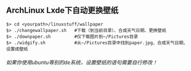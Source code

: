 ArchLinux Lxde下自动更换壁纸
------
```
$> cd <yourpath>/linuxstuff/wallpaper
$> ./changewallpaper.sh   #下载（到当前目录）、合成天气日期、更换壁纸
$> ./downpaper.sh         #仅下载图片到~/Pictures目录
$> ./widgify.sh           #从~/Pictures目录中找到paper.jpg、合成天气日期、设置成壁纸
```
###### 如果你使用ubuntu等别的de系统，设置壁纸的语句需要自行修改！
